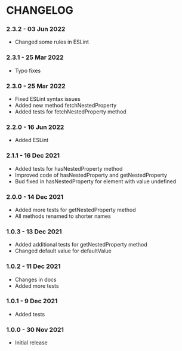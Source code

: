 # CHANGELOG

### 2.3.2 - 03 Jun 2022
* Changed some rules in ESLint

### 2.3.1 - 25 Mar 2022
* Typo fixes

### 2.3.0 - 25 Mar 2022
* Fixed ESLint syntax issues 
* Added new method fetchNestedProperty
* Added tests for fetchNestedProperty method

### 2.2.0 - 16 Jun 2022
* Added ESLint

### 2.1.1 - 16 Dec 2021
* Added tests for hasNestedProperty method
* Improved code of hasNestedProperty and getNestedProperty
* Bud fixed in hasNestedProperty for element with value undefined

### 2.0.0 - 14 Dec 2021 
* Added more tests for getNestedProperty method
* All methods renamed to shorter names

### 1.0.3 - 13 Dec 2021
* Added additional tests for getNestedProperty method
* Changed default value for defaultValue

### 1.0.2 - 11 Dec 2021
* Changes in docs
* Added more tests

### 1.0.1 - 9 Dec 2021
* Added tests

### 1.0.0 - 30 Nov 2021

* Initial release
